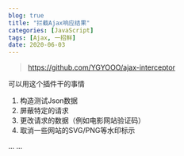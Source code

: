 ```yaml
---
blog: true
title: "拦截Ajax响应结果"
categories: [JavaScript]
tags: [Ajax, 一招鲜]
date: 2020-06-03
---
```


> https://github.com/YGYOOO/ajax-interceptor

可以用这个插件干的事情

1. 构造测试Json数据
2. 屏蔽特定的请求
3. 更改请求的数据（例如电影网站验证码）
4. 取消一些网站的SVG/PNG等水印标示

... ...
